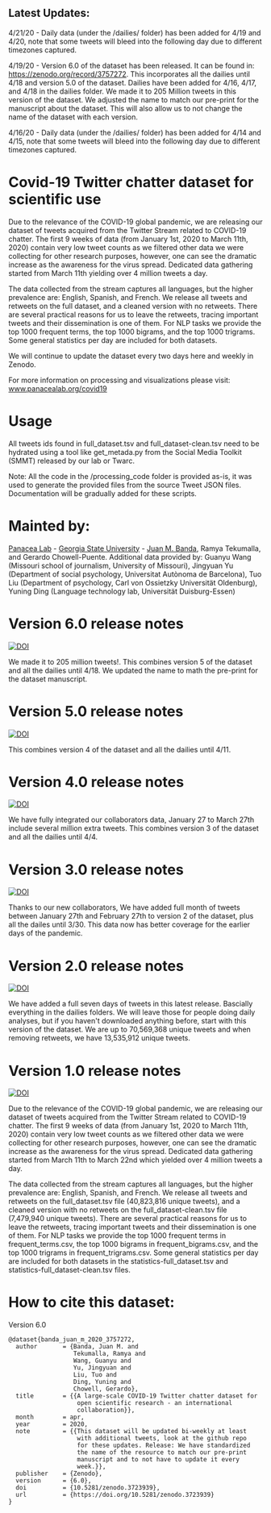 ## Latest Updates:

4/21/20 - Daily data (under the /dailies/ folder) has been added for 4/19 and 4/20, note that some tweets will bleed into the following day due to different timezones captured.

4/19/20 - Version 6.0 of the dataset has been released. It can be found in: https://zenodo.org/record/3757272. This incorporates all the dailies until 4/18 and version 5.0 of the dataset. Dailies have been added for 4/16, 4/17, and 4/18 in the dailies folder. We made it to 205 Million tweets in this version of the dataset. We adjusted the name to match our pre-print for the manuscript about the dataset. This will also allow us to not change the name of the dataset with each version.

4/16/20 - Daily data (under the /dailies/ folder) has been added for 4/14 and 4/15, note that some tweets will bleed into the following day due to different timezones captured.

# Covid-19 Twitter chatter dataset for scientific use

Due to the relevance of the COVID-19 global pandemic, we are releasing our dataset of tweets acquired from the Twitter Stream related to COVID-19 chatter. The first 9 weeks of data (from January 1st, 2020 to March 11th, 2020) contain very low tweet counts as we filtered other data we were collecting for other research purposes, however, one can see the dramatic increase as the awareness for the virus spread. Dedicated data gathering started from March 11th yielding over 4 million tweets a day.

The data collected from the stream captures all languages, but the higher prevalence are:  English, Spanish, and French. We release all tweets and retweets on the full dataset, and a cleaned version with no retweets. There are several practical reasons for us to leave the retweets, tracing important tweets and their dissemination is one of them. For NLP tasks we provide the top 1000 frequent terms, the top 1000 bigrams, and the top 1000 trigrams. Some general statistics per day are included for both datasets.

We will continue to update the dataset every two days here and weekly in Zenodo. 

For more information on processing and visualizations please visit: www.panacealab.org/covid19

# Usage 

All tweets ids found in full_dataset.tsv and full_dataset-clean.tsv need to be hydrated using a tool like get_metada.py from the Social Media Toolkit (SMMT) released by our lab or Twarc. 

Note: All the code in the /processing_code folder is provided as-is, it was used to generate the provided files from the source Tweet JSON files. Documentation will be gradually added for these scripts. 

# Mainted by:

[Panacea Lab](www.panacealab.org) - [Georgia State University](www.gsu.edu) - [Juan M. Banda](www.jmbanda.com), Ramya Tekumalla, and Gerardo Chowell-Puente.
Additional data provided by: Guanyu Wang (Missouri school of journalism, University of Missouri), Jingyuan Yu (Department of social psychology, Universitat Autònoma de Barcelona), Tuo Liu (Department of psychology, Carl von Ossietzky Universität Oldenburg), Yuning Ding (Language technology lab, Universität Duisburg-Essen)

# Version 6.0 release notes

[![DOI](https://zenodo.org/badge/DOI/10.5281/zenodo.3757272.svg)](https://doi.org/10.5281/zenodo.3757272)

We made it to 205 million tweets!. This combines version 5 of the dataset and all the dailies until 4/18.
We updated the name to math the pre-print for the dataset manuscript. 

# Version 5.0 release notes

[![DOI](https://zenodo.org/badge/DOI/10.5281/zenodo.3749360.svg)](https://doi.org/10.5281/zenodo.3749360)

This combines version 4 of the dataset and all the dailies until 4/11.

# Version 4.0 release notes

[![DOI](https://zenodo.org/badge/DOI/10.5281/zenodo.3738018.svg)](https://doi.org/10.5281/zenodo.3738018)

We have fully integrated our collaborators data, January 27 to March 27th include several million extra tweets. This combines version 3 of the dataset and all the dailies until 4/4.

# Version 3.0 release notes
[![DOI](https://zenodo.org/badge/DOI/10.5281/zenodo.3723939.svg)](https://doi.org/10.5281/zenodo.3723939)

Thanks to our new collaborators, We have added full month of tweets between January 27th and February 27th to version 2 of the dataset, plus all the dailes until 3/30. This data now has better coverage for the earlier days of the pandemic. 

# Version 2.0 release notes
[![DOI](https://zenodo.org/badge/DOI/10.5281/zenodo.3732460.svg)](https://doi.org/10.5281/zenodo.3732460)

We have added a full seven days of tweets in this latest release. Bascially everything in the dailies folders. We will leave those for people doing daily analyses, but if you haven't downloaded anything before, start with this version of the dataset. We are up to 70,569,368 unique tweets and when removing retweets, we have 13,535,912 unique tweets. 

# Version 1.0 release notes
[![DOI](https://zenodo.org/badge/DOI/10.5281/zenodo.3723940.svg)](https://doi.org/10.5281/zenodo.3723940)

Due to the relevance of the COVID-19 global pandemic, we are releasing our dataset of tweets acquired from the Twitter Stream related to COVID-19 chatter. The first 9 weeks of data (from January 1st, 2020 to March 11th, 2020) contain very low tweet counts as we filtered other data we were collecting for other research purposes, however, one can see the dramatic increase as the awareness for the virus spread. Dedicated data gathering started from March 11th to March 22nd which yielded over 4 million tweets a day.

The data collected from the stream captures all languages, but the higher prevalence are:  English, Spanish, and French. We release all tweets and retweets on the full_dataset.tsv file (40,823,816 unique tweets), and a cleaned version with no retweets on the full_dataset-clean.tsv file (7,479,940 unique tweets). There are several practical reasons for us to leave the retweets, tracing important tweets and their dissemination is one of them. For NLP tasks we provide the top 1000 frequent terms in frequent_terms.csv, the top 1000 bigrams in frequent_bigrams.csv, and the top 1000 trigrams in frequent_trigrams.csv. Some general statistics per day are included for both datasets in the statistics-full_dataset.tsv and statistics-full_dataset-clean.tsv files. 

# How to cite this dataset:

Version 6.0

```
@dataset{banda_juan_m_2020_3757272,
  author       = {Banda, Juan M. and
                  Tekumalla, Ramya and
                  Wang, Guanyu and
                  Yu, Jingyuan and
                  Liu, Tuo and
                  Ding, Yuning and
                  Chowell, Gerardo},
  title        = {{A large-scale COVID-19 Twitter chatter dataset for 
                   open scientific research - an international
                   collaboration}},
  month        = apr,
  year         = 2020,
  note         = {{This dataset will be updated bi-weekly at least 
                   with additional tweets, look at the github repo
                   for these updates. Release: We have standardized
                   the name of the resource to match our pre-print
                   manuscript and to not have to update it every
                   week.}},
  publisher    = {Zenodo},
  version      = {6.0},
  doi          = {10.5281/zenodo.3723939},
  url          = {https://doi.org/10.5281/zenodo.3723939}
}

```

